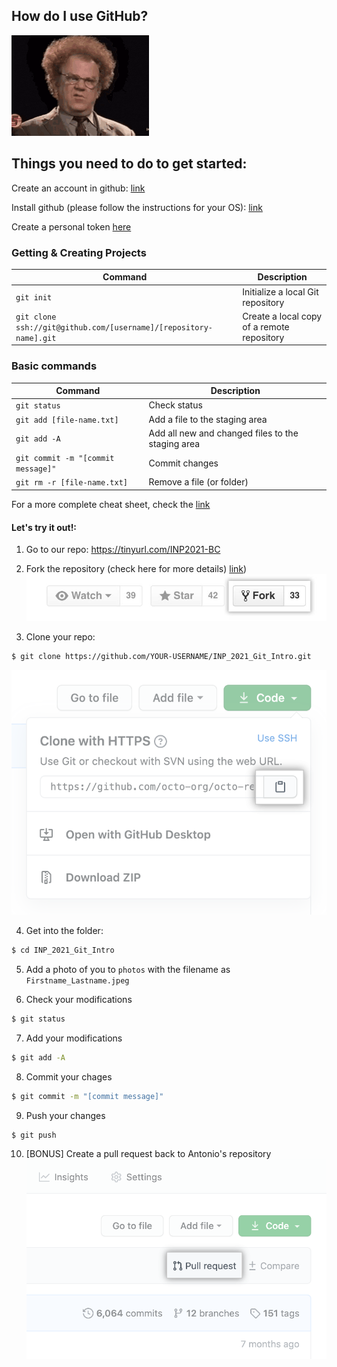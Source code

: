 ## How do I use GitHub?
![Recordit GIF](images/huh-confused.gif)


## Things you need to do to get started:

Create an account in github: [link](https://github.com/join) 

Install github (please follow the instructions for your OS): [link](https://github.com/git-guides/install-git)

Create a personal token [here](https://docs.github.com/en/github/authenticating-to-github/keeping-your-account-and-data-secure/creating-a-personal-access-token) 

### Getting & Creating Projects

| Command | Description |
| ------- | ----------- |
| `git init` | Initialize a local Git repository |
| `git clone ssh://git@github.com/[username]/[repository-name].git` | Create a local copy of a remote repository |

### Basic commands

| Command | Description |
| ------- | ----------- |
| `git status` | Check status |
| `git add [file-name.txt]` | Add a file to the staging area |
| `git add -A` | Add all new and changed files to the staging area |
| `git commit -m "[commit message]"` | Commit changes |
| `git rm -r [file-name.txt]` | Remove a file (or folder) |

For a more complete cheat sheet, check the [link](https://education.github.com/git-cheat-sheet-education.pdf)

#### Let's try it out!: 
1. Go to our repo: https://tinyurl.com/INP2021-BC

2. Fork the repository (check here for more details) [link](https://docs.github.com/en/get-started/quickstart/fork-a-repo))
![fork-a-repo](images/fork_button.jpeg)

3. Clone your repo:
```bash
$ git clone https://github.com/YOUR-USERNAME/INP_2021_Git_Intro.git
```
![clone](images/https-url-clone.png)

4. Get into the folder:
```bash
$ cd INP_2021_Git_Intro
```

5. Add a photo of you to `photos` with the filename as `Firstname_Lastname.jpeg`

6. Check your modifications
```bash
$ git status
```

7. Add your modifications
```bash
$ git add -A
```

8. Commit your chages
```bash
$ git commit -m "[commit message]"
```

9. Push your changes
```bash
$ git push
```

10. [BONUS] Create a pull request back to Antonio's repository 
![pull_req](images/pull-request-start-review-button.png)